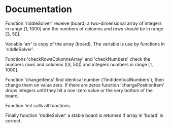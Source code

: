# Documentation

Function 'riddleSolver' receive (board) a two-dimensional array of integers in range [1, 1000] and the numbers of columns and rows should be in range [3, 50].

Variable 'arr' is copy of the array (board). The variable is use by functions in 'riddleSolver'.

Functions 'checkRowsColumnsArray' and 'checkNumbers' check the numbers rows and columns ([3, 50]) and integers numbers in range [1, 1000].

Function 'changeItems' find identical number ('findIdenticalNumbers'), then change them on value zero. If there are zeros function 'changePositionItem' drops integers until they hit a non-zero value or the very bottom of the board.

Function 'init calls all functions.

Finally function 'riddleSolver' a stable board is returned if array in 'board' is correct.